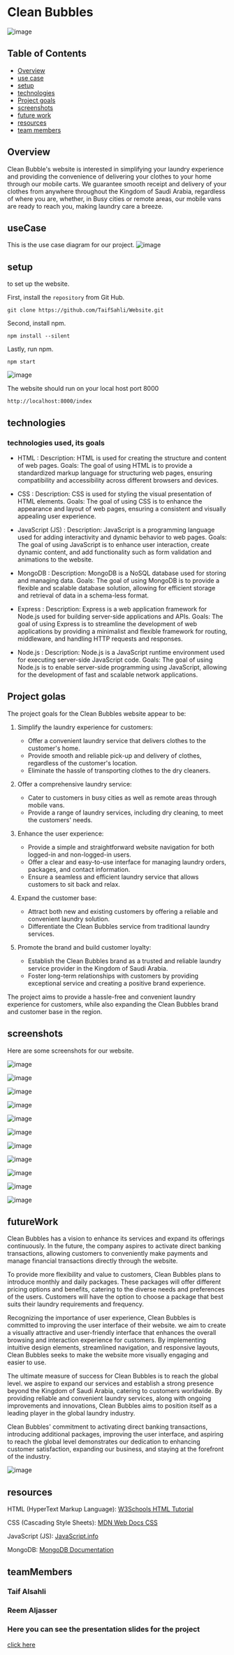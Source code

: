 # Clean Bubbles
![image](https://github.com/TaifSahli/Website/assets/163606855/d86f2b23-dacd-497f-a3ff-9ed8852ce410)


## Table of Contents

- [Overview](#Overview)
- [use case](#useCase)
- [setup](#setup)
- [technologies](#technologies)
- [Project goals](#golas)
- [screenshots](#screenshots)
- [future work](#futureWork)
- [resources](#resources)
- [team members](#teamMembers)

## Overview

Clean Bubble's website is interested in simplifying your laundry experience and providing the convenience of delivering your clothes to your home through our mobile carts. We guarantee smooth receipt and delivery of your clothes from anywhere throughout the Kingdom of Saudi Arabia, regardless of where you are, whether, in Busy cities or remote areas, our mobile vans are ready to reach you, making laundry care a breeze. 


## useCase

This is the use case diagram for our project.
![image](https://github.com/TaifSahli/Website/assets/163606855/86a4f402-6838-443b-bbbc-d97134adeaca)


## setup

to set up the website.

First, install the `repository` from Git Hub.

```
git clone https://github.com/TaifSahli/Website.git
```

Second, install npm.
```
npm install --silent
```

Lastly, run npm.
```
npm start
```

![image](https://github.com/TaifSahli/Website/assets/163606855/fb08481e-e72b-43a9-ad5b-5135a2a58d61)

The website should run on your local host port 8000
```
http://localhost:8000/index
```


## technologies

### technologies used, its goals

- HTML : 
Description: HTML is used for creating the structure and content of web pages.
Goals: The goal of using HTML is to provide a standardized markup language for structuring web pages, ensuring compatibility and accessibility across different browsers and devices.

- CSS : 
Description: CSS is used for styling the visual presentation of HTML elements.
Goals: The goal of using CSS is to enhance the appearance and layout of web pages, ensuring a consistent and visually appealing user experience.

- JavaScript (JS) : 
Description: JavaScript is a programming language used for adding interactivity and dynamic behavior to web pages.
Goals: The goal of using JavaScript is to enhance user interaction, create dynamic content, and add functionality such as form validation and animations to the website.

- MongoDB : 
Description: MongoDB is a NoSQL database used for storing and managing data.
Goals: The goal of using MongoDB is to provide a flexible and scalable database solution, allowing for efficient storage and retrieval of data in a schema-less format.

- Express : 
Description: Express is a web application framework for Node.js used for building server-side applications and APIs.
Goals: The goal of using Express is to streamline the development of web applications by providing a minimalist and flexible framework for routing, middleware, and handling HTTP requests and responses.

- Node.js : 
Description: Node.js is a JavaScript runtime environment used for executing server-side JavaScript code.
Goals: The goal of using Node.js is to enable server-side programming using JavaScript, allowing for the development of fast and scalable network applications.



## Project golas

 The project goals for the Clean Bubbles website appear to be:

1. Simplify the laundry experience for customers:
   - Offer a convenient laundry service that delivers clothes to the customer's home.
   - Provide smooth and reliable pick-up and delivery of clothes, regardless of the customer's location.
   - Eliminate the hassle of transporting clothes to the dry cleaners.

2. Offer a comprehensive laundry service:
   - Cater to customers in busy cities as well as remote areas through mobile vans.
   - Provide a range of laundry services, including dry cleaning, to meet the customers' needs.

3. Enhance the user experience:
   - Provide a simple and straightforward website navigation for both logged-in and non-logged-in users.
   - Offer a clear and easy-to-use interface for managing laundry orders, packages, and contact information.
   - Ensure a seamless and efficient laundry service that allows customers to sit back and relax.

4. Expand the customer base:
   - Attract both new and existing customers by offering a reliable and convenient laundry solution.
   - Differentiate the Clean Bubbles service from traditional laundry services.

5. Promote the brand and build customer loyalty:
   - Establish the Clean Bubbles brand as a trusted and reliable laundry service provider in the Kingdom of Saudi Arabia.
   - Foster long-term relationships with customers by providing exceptional service and creating a positive brand experience.

The project aims to provide a hassle-free and convenient laundry experience for customers, while also expanding the Clean Bubbles brand and customer base in the region.

## screenshots
Here are some screenshots for our website.

![image](https://github.com/TaifSahli/Website/assets/163606855/7aa93300-bf71-4a4d-a6ca-f67306775b6d)

![image](https://github.com/TaifSahli/Website/assets/163606855/25b7f876-3b37-451f-b7d1-a94b706585c7)

![image](https://github.com/TaifSahli/Website/assets/163606855/27503144-1076-4c23-a74f-48f6407199ef)

![image](https://github.com/TaifSahli/Website/assets/163606855/346fe438-0e9c-4958-8dd4-711d2c2433b1)

![image](https://github.com/TaifSahli/Website/assets/163606855/5806aac9-45ef-48b9-b4af-4c0ea25b06cd)

![image](https://github.com/TaifSahli/Website/assets/163606855/68319144-800b-4be4-8795-ad116dda1d64)

![image](https://github.com/TaifSahli/Website/assets/163606855/f350a05f-2588-4f63-8114-91b1b8933ef1)

![image](https://github.com/TaifSahli/Website/assets/163606855/97586fdb-b99f-4a7b-8566-226e729e00c7)

![image](https://github.com/TaifSahli/Website/assets/163606855/1409e661-3845-427d-af4e-f3d69f39a21a)

![image](https://github.com/TaifSahli/Website/assets/163606855/a6ab0d2f-96f6-4d25-b7a5-8d4add43396a)

![image](https://github.com/TaifSahli/Website/assets/163606855/6cbbf92f-33f3-4a4b-904e-b37b0f9d78ad)




## futureWork

Clean Bubbles has a vision to enhance its services and expand its offerings continuously. In the future, the company aspires to activate direct banking transactions, allowing customers to conveniently make payments and manage financial transactions directly through the website.

To provide more flexibility and value to customers, Clean Bubbles plans to introduce monthly and daily packages. These packages will offer different pricing options and benefits, catering to the diverse needs and preferences of the users. Customers will have the option to choose a package that best suits their laundry requirements and frequency.

Recognizing the importance of user experience, Clean Bubbles is committed to improving the user interface of their website. we aim to create a visually attractive and user-friendly interface that enhances the overall browsing and interaction experience for customers. By implementing intuitive design elements, streamlined navigation, and responsive layouts, Clean Bubbles seeks to make the website more visually engaging and easier to use.

The ultimate measure of success for Clean Bubbles is to reach the global level. we aspire to expand our services and establish a strong presence beyond the Kingdom of Saudi Arabia, catering to customers worldwide. By providing reliable and convenient laundry services, along with ongoing improvements and innovations, Clean Bubbles aims to position itself as a leading player in the global laundry industry.

Clean Bubbles' commitment to activating direct banking transactions, introducing additional packages, improving the user interface, and aspiring to reach the global level demonstrates our dedication to enhancing customer satisfaction, expanding our business, and staying at the forefront of the industry.

![image](https://github.com/TaifSahli/Website/assets/163606855/f63893ec-c172-4303-bf3b-1f9a8f25c2f6)


## resources

HTML (HyperText Markup Language):
[W3Schools HTML Tutorial](https://www.w3schools.com/html/)

CSS (Cascading Style Sheets):
[MDN Web Docs CSS](https://developer.mozilla.org/en-US/docs/Web/CSS)

JavaScript (JS):
[JavaScript.info](https://javascript.info/)

MongoDB:
[MongoDB Documentation](https://docs.mongodb.com/)


## teamMembers

### Taif Alsahli
### Reem Aljasser

### Here you can see the presentation slides for the project
[click here](https://www.canva.com/design/DAGFzMj6BZY/xnl3aT1y5WWTSND9mIvoRw/edit?utm_content=DAGFzMj6BZY&utm_campaign=designshare&utm_medium=link2&utm_source=sharebutton)
